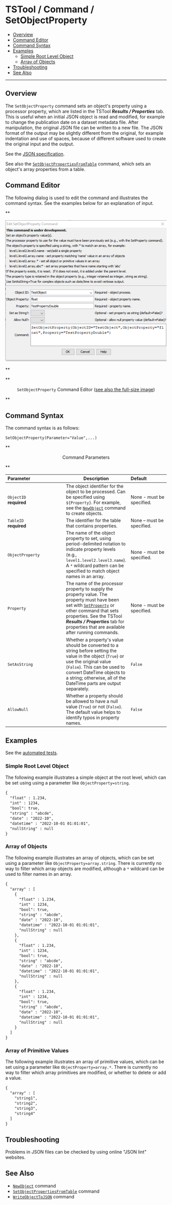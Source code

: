 # TSTool / Command / SetObjectProperty #

* [Overview](#overview)
* [Command Editor](#command-editor)
* [Command Syntax](#command-syntax)
* [Examples](#examples)
    + [Simple Root Level Object](#simple-root-level-object)
    + [Array of Objects](#array-of-objects)
* [Troubleshooting](#troubleshooting)
* [See Also](#see-also)

-------------------------

## Overview ##

The `SetObjectProperty` command sets an object's property using a processor property,
which are listed in the TSTool ***Results / Properties*** tab.
This is useful when an initial JSON object is read and modified,
for example to change the publication date on a dataset metadata file.
After manipulation, the original JSON file can be written to a new file.
The JSON format of the output may be slightly different from the original,
for example indentation and use of spaces,
because of different software used to create the original input and the output.

See the [JSON specification](https://www.json.org/json-en.html).

See also the [`SetObjectPropertiesFromTable`](../SetObjectPropertiesFromTable/SetObjectPropertiesFromTable.md) command,
which sets an object's array properties from a table.

## Command Editor ##

The following dialog is used to edit the command and illustrates the command syntax.
See the examples below for an explanation of input.

**<p style="text-align: center;">
![SetObjectProperty](SetObjectProperty.png)
</p>**

**<p style="text-align: center;">
`SetObjectProperty` Command Editor (<a href="../SetObjectProperty.png">see also the full-size image</a>)
</p>**

## Command Syntax ##

The command syntax is as follows:

```text
SetObjectProperty(Parameter="Value",...)
```
**<p style="text-align: center;">
Command Parameters
</p>**

| **Parameter**&nbsp;&nbsp;&nbsp;&nbsp;&nbsp;&nbsp;&nbsp;&nbsp;&nbsp;&nbsp;&nbsp;&nbsp;&nbsp;&nbsp;&nbsp;&nbsp;&nbsp;&nbsp;&nbsp;&nbsp;&nbsp;&nbsp;&nbsp;&nbsp;&nbsp;&nbsp; | **Description** | **Default**&nbsp;&nbsp;&nbsp;&nbsp;&nbsp;&nbsp;&nbsp;&nbsp;&nbsp;&nbsp;&nbsp;&nbsp;&nbsp;&nbsp;&nbsp;&nbsp;&nbsp;&nbsp;&nbsp;&nbsp;&nbsp; |
| --------------|-----------------|----------------- |
|`ObjectID`<br>**required**|The object identifier for the object to be processed.  Can be specified using `${Property}`. For example, see the [`NewObject`](../NewObject/NewObject.md) command to create objects. |None - must be specified.|
|`TableID`<br>**required**|The identifier for the table that contains properties.|None – must be specified.|
|`ObjectProperty`| The name of the object property to set, using period-delimited notation to indicate property levels (e.g., `level1.level2.level3.name`).  A `*` wildcard pattern can be specified to match object names in an array. | None - must be specified. |
|`Property`| The name of the processor property to supply the property value. The property must have been set with [`SetProperty`](../SetProperty/SetProperty.md) or other command that sets properties.  See the TSTool ***Results / Properties*** tab for properties that are available after running commands. | None - must be specified. |
|`SetAsString` | Whether a property's value should be converted to a string before setting the value in the object (`True`) or use the original value (`False`).  This can be used to convert DateTime objects to a string; otherwise, all of the DateTime parts are output separately. | `False` |
|`AllowNull` | Whether a property should be allowed to have a null value (`True`) or not (`False`).  The default value helps to identify typos in property names. | `False` |

## Examples ##

See the [automated tests](https://github.com/OpenCDSS/cdss-app-tstool-test/tree/master/test/commands/SetObjectProperty).

### Simple Root Level Object ###

The following example illustrates a simple object at the root level,
which can be set using using a parameter like `ObjectProperty=string`.

```
{
  "float" : 1.234,
  "int" : 1234,
  "bool": true,
  "string" : "abcde",
  "date" : "2022-10",
  "datetime" : "2022-10-01 01:01:01",
  "nullString" : null
}
```

### Array of Objects ###

The following example illustrates an array of objects,
which can be set using a parameter like `ObjectProperty=array.string`.
There is currently no way to filter which array objects are modified,
although a `*` wildcard can be used to filter names in an array.

```
{
  "array" : [
    {
      "float" : 1.234,
      "int" : 1234,
      "bool": true,
      "string" : "abcde",
      "date" : "2022-10",
      "datetime" : "2022-10-01 01:01:01",
      "nullString" : null
    },
    {
      "float" : 1.234,
      "int" : 1234,
      "bool": true,
      "string" : "abcde",
      "date" : "2022-10",
      "datetime" : "2022-10-01 01:01:01",
      "nullString" : null
    },
    {
      "float" : 1.234,
      "int" : 1234,
      "bool": true,
      "string" : "abcde",
      "date" : "2022-10",
      "datetime" : "2022-10-01 01:01:01",
      "nullString" : null
    }
  ]
}
```

### Array of Primitive Values ###

The following example illustrates an array of primitive values,
which can be set using a parameter like `ObjectProperty=array.*`.
There is currently no way to filter which array primitives are modified,
or whether to delete or add a value.

```
{
  "array" : [
    "string1",
    "string2",
    "string3",
    "string4"
  ]
}
```

## Troubleshooting ##

Problems in JSON files can be checked by using online "JSON lint" websites.

## See Also ##

* [`NewObject`](../NewObject/NewObject.md) command
* [`SetObjectPropertiesFromTable`](../SetObjectPropertiesFromTable/SetObjectPropertiesFromTable.md) command
* [`WriteObjectToJSON`](../WriteObjectToJSON/WriteObjectToJSON.md) command
